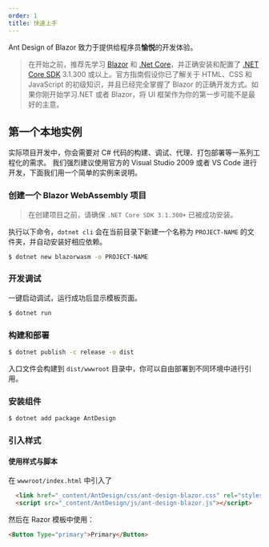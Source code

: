 ```yaml
---
order: 1
title: 快速上手
---
```


Ant Design of Blazor 致力于提供给程序员**愉悦**的开发体验。

> 在开始之前，推荐先学习 [Blazor](https://blazor.net) 和 [.Net Core](https://dot.net/)，并正确安装和配置了 [.NET Core SDK](https://dotnet.microsoft.com/download) 3.1.300 或以上。官方指南假设你已了解关于 HTML、CSS 和 JavaScript 的初级知识，并且已经完全掌握了 Blazor 的正确开发方式。如果你刚开始学习.NET 或者 Blazor，将 UI 框架作为你的第一步可能不是最好的主意。


## 第一个本地实例

实际项目开发中，你会需要对 C# 代码的构建、调试、代理、打包部署等一系列工程化的需求。
我们强烈建议使用官方的 Visual Studio 2009 或者 VS Code 进行开发，下面我们用一个简单的实例来说明。


### 创建一个 Blazor WebAssembly 项目

> 在创建项目之前，请确保 `.NET Core SDK 3.1.300+` 已被成功安装。

执行以下命令，`dotnet cli` 会在当前目录下新建一个名称为 `PROJECT-NAME` 的文件夹，并自动安装好相应依赖。

```bash
$ dotnet new blazorwasm -o PROJECT-NAME
```

### 开发调试

一键启动调试，运行成功后显示模板页面。

```bash
$ dotnet run
```

### 构建和部署

```bash
$ dotnet publish -c release -o dist
```

入口文件会构建到 `dist/wwwroot` 目录中，你可以自由部署到不同环境中进行引用。


### 安装组件

```bash
$ dotnet add package AntDesign
```

### 引入样式

#### 使用样式与脚本

在 `wwwroot/index.html` 中引入了

```html
  <link href="_content/AntDesign/css/ant-design-blazor.css" rel="stylesheet" />
  <script src="_content/AntDesign/js/ant-design-blazor.js"></script>
```

然后在 Razor 模板中使用：

```html
<Button Type="primary">Primary</Button>
```


